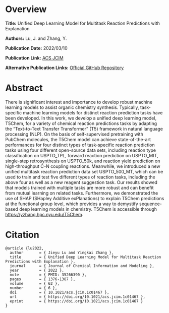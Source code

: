 # Overview
**Title:**
Unified Deep Learning Model for Multitask Reaction Predictions with Explanation

**Authors:**
Lu, J. and Zhang, Y.

**Publication Date:**
2022/03/10

**Publication Link:**
[ACS JCIM](https://pubs.acs.org/doi/10.1021/acs.jcim.1c01467)

**Alternative Publication Links:**
[Official GitHub Repository](https://github.com/HelloJocelynLu/t5chem)


# Abstract
There is significant interest and importance to develop robust machine learning models to assist organic chemistry synthesis. 
Typically, task-specific machine learning models for distinct reaction prediction tasks have been developed. 
In this work, we develop a unified deep learning model, T5Chem, for a variety of chemical reaction predictions tasks by adapting the “Text-to-Text Transfer Transformer” (T5) framework in natural language processing (NLP). 
On the basis of self-supervised pretraining with PubChem molecules, the T5Chem model can achieve state-of-the-art performances for four distinct types of task-specific reaction prediction tasks using four different open-source data sets, including reaction type classification on USPTO_TPL, forward reaction prediction on USPTO_MIT, single-step retrosynthesis on USPTO_50k, and reaction yield prediction on high-throughput C–N coupling reactions. 
Meanwhile, we introduced a new unified multitask reaction prediction data set USPTO_500_MT, which can be used to train and test five different types of reaction tasks, including the above four as well as a new reagent suggestion task. 
Our results showed that models trained with multiple tasks are more robust and can benefit from mutual learning on related tasks. 
Furthermore, we demonstrated the use of SHAP (SHapley Additive exPlanations) to explain T5Chem predictions at the functional group level, which provides a way to demystify sequence-based deep learning models in chemistry. 
T5Chem is accessible through https://yzhang.hpc.nyu.edu/T5Chem.


# Citation
```
@article {lu2022,
  author       = { Jieyu Lu and Yingkai Zhang },
  title        = { Unified Deep Learning Model for Multitask Reaction Predictions with Explanation },
  journal      = { Journal of Chemical Information and Modeling },
  year         = { 2022 },
  note         = { PMID: 35266390 },
  pages        = { 1376-1387 },
  volume       = { 62 },
  number       = { 6 },
  doi          = { 10.1021/acs.jcim.1c01467 },
  url          = { https://doi.org/10.1021/acs.jcim.1c01467 },
  eprint       = { https://doi.org/10.1021/acs.jcim.1c01467 }
}
```
